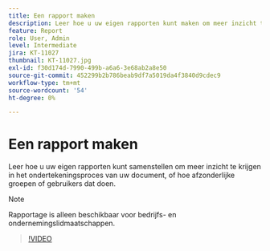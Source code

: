 ```yaml
---
title: Een rapport maken
description: Leer hoe u uw eigen rapporten kunt maken om meer inzicht te krijgen in het proces voor het ondertekenen van documenten
feature: Report
role: User, Admin
level: Intermediate
jira: KT-11027
thumbnail: KT-11027.jpg
exl-id: f30d174d-7990-499b-a6a6-3e68ab2a8e50
source-git-commit: 452299b2b786beab9df7a5019da4f3840d9cdec9
workflow-type: tm+mt
source-wordcount: '54'
ht-degree: 0%

---
```


# Een rapport maken

Leer hoe u uw eigen rapporten kunt samenstellen om meer inzicht te krijgen in het ondertekeningsproces van uw document, of hoe afzonderlijke groepen of gebruikers dat doen.

>[!NOTE]
>
>Rapportage is alleen beschikbaar voor bedrijfs- en ondernemingslidmaatschappen.

>[!VIDEO](https://video.tv.adobe.com/v/346754?quality=12&learn=on&hidetitle=true)
